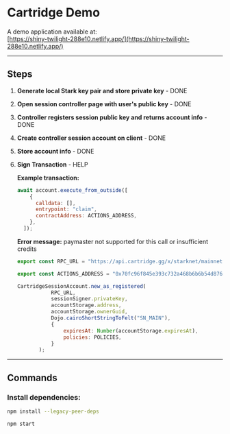 # Cartridge Demo

A demo application available at:  
[https://shiny-twilight-288e10.netlify.app/](https://shiny-twilight-288e10.netlify.app/)

---

## Steps

1. **Generate local Stark key pair and store private key** - DONE

2. **Open session controller page with user's public key** - DONE

3. **Controller registers session public key and returns account info** - DONE

4. **Create controller session account on client** - DONE

5. **Store account info** - DONE

6. **Sign Transaction** - HELP

    **Example transaction:** 

    ```javascript    
    await account.execute_from_outside([
        {
          calldata: [],
          entrypoint: "claim",
          contractAddress: ACTIONS_ADDRESS,
        },
      ]);
    ```

    **Error message:** 
    paymaster not supported for this call or insufficient credits

    
     ```javascript 
     export const RPC_URL = "https://api.cartridge.gg/x/starknet/mainnet?paymaster=false";

     export const ACTIONS_ADDRESS = "0x70fc96f845e393c732a468b6b6b54d876bd1a29e41a026e8b13579bf98eec8f";

    CartridgeSessionAccount.new_as_registered(
                RPC_URL,
                sessionSigner.privateKey,
                accountStorage.address,
                accountStorage.ownerGuid,
                Dojo.cairoShortStringToFelt("SN_MAIN"),
                {
                    expiresAt: Number(accountStorage.expiresAt),
                    policies: POLICIES,
                }
            );
     ```

---

## Commands

### Install dependencies:

```bash
npm install --legacy-peer-deps

npm start




